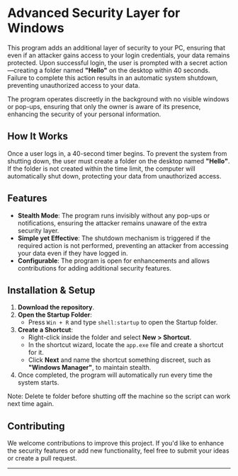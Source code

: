 # Advanced Security Layer for Windows

This program adds an additional layer of security to your PC, ensuring that even if an attacker gains access to your login credentials, your data remains protected. Upon successful login, the user is prompted with a secret action—creating a folder named **"Hello"** on the desktop within 40 seconds. Failure to complete this action results in an automatic system shutdown, preventing unauthorized access to your data.

The program operates discreetly in the background with no visible windows or pop-ups, ensuring that only the owner is aware of its presence, enhancing the security of your personal information.

## How It Works

Once a user logs in, a 40-second timer begins. To prevent the system from shutting down, the user must create a folder on the desktop named **"Hello"**. If the folder is not created within the time limit, the computer will automatically shut down, protecting your data from unauthorized access.

## Features

- **Stealth Mode**: The program runs invisibly without any pop-ups or notifications, ensuring the attacker remains unaware of the extra security layer.
- **Simple yet Effective**: The shutdown mechanism is triggered if the required action is not performed, preventing an attacker from accessing your data even if they have logged in.
- **Configurable**: The program is open for enhancements and allows contributions for adding additional security features.

## Installation & Setup

1. **Download the repository**.
2. **Open the Startup Folder**:
   - Press `Win + R` and type `shell:startup` to open the Startup folder.
3. **Create a Shortcut**:
   - Right-click inside the folder and select **New > Shortcut**.
   - In the shortcut wizard, locate the `app.exe` file and create a shortcut for it.
   - Click **Next** and name the shortcut something discreet, such as **"Windows Manager"**, to maintain stealth.
4. Once completed, the program will automatically run every time the system starts.

Note: Delete te folder before shutting off the machine so the script can work next time again.


## Contributing

We welcome contributions to improve this project. If you'd like to enhance the security features or add new functionality, feel free to submit your ideas or create a pull request.

---


